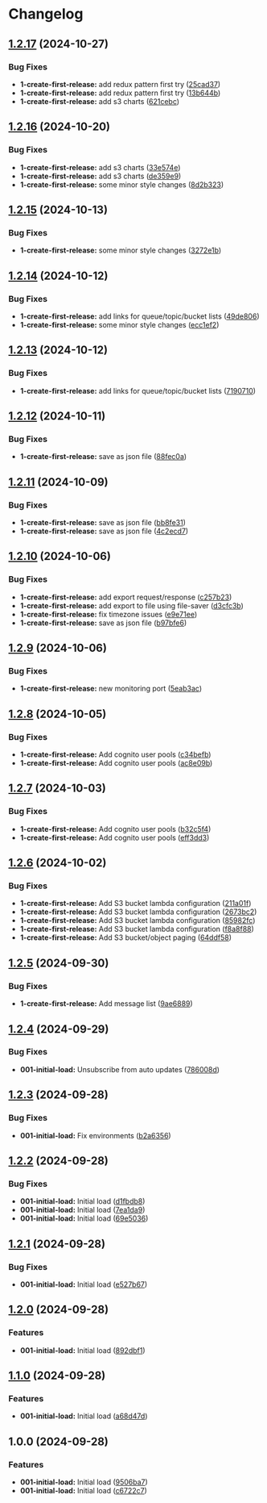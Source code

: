 # Changelog

## [1.2.17](https://github.com/jensvogt/awsmock-ui/compare/v1.2.16...v1.2.17) (2024-10-27)


### Bug Fixes

* **1-create-first-release:** add redux pattern first try ([25cad37](https://github.com/jensvogt/awsmock-ui/commit/25cad379ec448990a067d0cba95be2d70dc836d5))
* **1-create-first-release:** add redux pattern first try ([13b644b](https://github.com/jensvogt/awsmock-ui/commit/13b644bddbca225a491582249f9802a2ab2ea8ef))
* **1-create-first-release:** add s3 charts ([621cebc](https://github.com/jensvogt/awsmock-ui/commit/621cebccf575c146cb8a6e961179c069ae8a1270))

## [1.2.16](https://github.com/jensvogt/awsmock-ui/compare/v1.2.15...v1.2.16) (2024-10-20)


### Bug Fixes

* **1-create-first-release:** add s3 charts ([33e574e](https://github.com/jensvogt/awsmock-ui/commit/33e574e90a272b102a6a79fb4134460b5ff8ca7c))
* **1-create-first-release:** add s3 charts ([de359e9](https://github.com/jensvogt/awsmock-ui/commit/de359e9cc72b47ed282e6f6913346ff52e1b229f))
* **1-create-first-release:** some minor style changes ([8d2b323](https://github.com/jensvogt/awsmock-ui/commit/8d2b323f2dc0f751ac105fb2aae69adb113a4ccc))

## [1.2.15](https://github.com/jensvogt/awsmock-ui/compare/v1.2.14...v1.2.15) (2024-10-13)


### Bug Fixes

* **1-create-first-release:** some minor style changes ([3272e1b](https://github.com/jensvogt/awsmock-ui/commit/3272e1be5f4a0adb16645020b7101a96a5b0fe3d))

## [1.2.14](https://github.com/jensvogt/awsmock-ui/compare/v1.2.13...v1.2.14) (2024-10-12)


### Bug Fixes

* **1-create-first-release:** add links for queue/topic/bucket lists ([49de806](https://github.com/jensvogt/awsmock-ui/commit/49de806860fa1ee90ae9e707ccd141d6e785801e))
* **1-create-first-release:** some minor style changes ([ecc1ef2](https://github.com/jensvogt/awsmock-ui/commit/ecc1ef20f46253d2ba7faa850efadf538040974a))

## [1.2.13](https://github.com/jensvogt/awsmock-ui/compare/v1.2.12...v1.2.13) (2024-10-12)


### Bug Fixes

* **1-create-first-release:** add links for queue/topic/bucket lists ([7190710](https://github.com/jensvogt/awsmock-ui/commit/7190710a48fd5a29e73d70261e7dd212db58f5dc))

## [1.2.12](https://github.com/jensvogt/awsmock-ui/compare/v1.2.11...v1.2.12) (2024-10-11)


### Bug Fixes

* **1-create-first-release:** save as json file ([88fec0a](https://github.com/jensvogt/awsmock-ui/commit/88fec0a443eed38d99156c344f3ceb51d68e62ca))

## [1.2.11](https://github.com/jensvogt/awsmock-ui/compare/v1.2.10...v1.2.11) (2024-10-09)


### Bug Fixes

* **1-create-first-release:** save as json file ([bb8fe31](https://github.com/jensvogt/awsmock-ui/commit/bb8fe31d9a31439870c17797c94372d7bc050b30))
* **1-create-first-release:** save as json file ([4c2ecd7](https://github.com/jensvogt/awsmock-ui/commit/4c2ecd7b7099f3171b259adb14ae7a00fde3c593))

## [1.2.10](https://github.com/jensvogt/awsmock-ui/compare/v1.2.9...v1.2.10) (2024-10-06)


### Bug Fixes

* **1-create-first-release:** add export request/response ([c257b23](https://github.com/jensvogt/awsmock-ui/commit/c257b23641f76afab8da4305112db18f11607cdd))
* **1-create-first-release:** add export to file using file-saver ([d3cfc3b](https://github.com/jensvogt/awsmock-ui/commit/d3cfc3bdd06fed772c127a7ef1908e79a5955a16))
* **1-create-first-release:** fix timezone issues ([e9e71ee](https://github.com/jensvogt/awsmock-ui/commit/e9e71ee66b7f4ce63bbb45b18950a0300947f429))
* **1-create-first-release:** save as json file ([b97bfe6](https://github.com/jensvogt/awsmock-ui/commit/b97bfe62be1e5445f069cd21d73fb7d40818881d))

## [1.2.9](https://github.com/jensvogt/awsmock-ui/compare/v1.2.8...v1.2.9) (2024-10-06)


### Bug Fixes

* **1-create-first-release:** new monitoring port ([5eab3ac](https://github.com/jensvogt/awsmock-ui/commit/5eab3ac5b93c25c3be9ef63f218719ec9343d5c1))

## [1.2.8](https://github.com/jensvogt/awsmock-ui/compare/v1.2.7...v1.2.8) (2024-10-05)


### Bug Fixes

* **1-create-first-release:** Add cognito user pools ([c34befb](https://github.com/jensvogt/awsmock-ui/commit/c34befb2dae9331c693f8e024cd501d785590665))
* **1-create-first-release:** Add cognito user pools ([ac8e09b](https://github.com/jensvogt/awsmock-ui/commit/ac8e09bbd390b47411a37ba16a7c42a9afc5f6fd))

## [1.2.7](https://github.com/jensvogt/awsmock-ui/compare/v1.2.6...v1.2.7) (2024-10-03)


### Bug Fixes

* **1-create-first-release:** Add cognito user pools ([b32c5f4](https://github.com/jensvogt/awsmock-ui/commit/b32c5f45b5c4f8c3af8a78eb8b62401f278bcbca))
* **1-create-first-release:** Add cognito user pools ([eff3dd3](https://github.com/jensvogt/awsmock-ui/commit/eff3dd33e9bad2d0be21ce207ade9f4e1ffaa67b))

## [1.2.6](https://github.com/jensvogt/awsmock-ui/compare/v1.2.5...v1.2.6) (2024-10-02)


### Bug Fixes

* **1-create-first-release:** Add S3 bucket lambda configuration ([211a01f](https://github.com/jensvogt/awsmock-ui/commit/211a01f22addc8cc75c6a0c664a8162952139e10))
* **1-create-first-release:** Add S3 bucket lambda configuration ([2673bc2](https://github.com/jensvogt/awsmock-ui/commit/2673bc2a537f48642424376759373914329ff638))
* **1-create-first-release:** Add S3 bucket lambda configuration ([85982fc](https://github.com/jensvogt/awsmock-ui/commit/85982fc6050ee20f080d0bf613cbb17a5da1df71))
* **1-create-first-release:** Add S3 bucket lambda configuration ([f8a8f88](https://github.com/jensvogt/awsmock-ui/commit/f8a8f88bb906f0e19a6e8629a4bdfc92726d752e))
* **1-create-first-release:** Add S3 bucket/object paging ([64ddf58](https://github.com/jensvogt/awsmock-ui/commit/64ddf5857754a1b8686e363f90ae088e7ea524be))

## [1.2.5](https://github.com/jensvogt/awsmock-ui/compare/v1.2.4...v1.2.5) (2024-09-30)


### Bug Fixes

* **1-create-first-release:** Add message list ([9ae6889](https://github.com/jensvogt/awsmock-ui/commit/9ae6889b4b2376179ed7754675fc82ca7aa089d1))

## [1.2.4](https://github.com/jensvogt/awsmock-ui/compare/v1.2.3...v1.2.4) (2024-09-29)


### Bug Fixes

* **001-initial-load:** Unsubscribe from auto updates ([786008d](https://github.com/jensvogt/awsmock-ui/commit/786008daa895f6fdb80c7788fc515f2d4c3b11f0))

## [1.2.3](https://github.com/jensvogt/awsmock-ui/compare/v1.2.2...v1.2.3) (2024-09-28)


### Bug Fixes

* **001-initial-load:** Fix environments ([b2a6356](https://github.com/jensvogt/awsmock-ui/commit/b2a6356a1e466834f4b6243d9b55ae305cf43161))

## [1.2.2](https://github.com/jensvogt/awsmock-ui/compare/v1.2.1...v1.2.2) (2024-09-28)


### Bug Fixes

* **001-initial-load:** Initial load ([d1fbdb8](https://github.com/jensvogt/awsmock-ui/commit/d1fbdb832f30384a6f2f0ca984267fdc0b9f8432))
* **001-initial-load:** Initial load ([7ea1da9](https://github.com/jensvogt/awsmock-ui/commit/7ea1da95318e52f2997c3f8dad2db22a1df9ec5c))
* **001-initial-load:** Initial load ([69e5036](https://github.com/jensvogt/awsmock-ui/commit/69e5036e4bfecb90b8ab3db2d5c4fd571c46da8d))

## [1.2.1](https://github.com/jensvogt/awsmock-ui/compare/v1.2.0...v1.2.1) (2024-09-28)


### Bug Fixes

* **001-initial-load:** Initial load ([e527b67](https://github.com/jensvogt/awsmock-ui/commit/e527b673cb5b1c328c80ad6dd5fbdd64acee4e7b))

## [1.2.0](https://github.com/jensvogt/awsmock-ui/compare/v1.1.0...v1.2.0) (2024-09-28)


### Features

* **001-initial-load:** Initial load ([892dbf1](https://github.com/jensvogt/awsmock-ui/commit/892dbf15762432f376613cce0739416474483938))

## [1.1.0](https://github.com/jensvogt/awsmock-ui/compare/v1.0.0...v1.1.0) (2024-09-28)


### Features

* **001-initial-load:** Initial load ([a68d47d](https://github.com/jensvogt/awsmock-ui/commit/a68d47d4cf9435d8a15dfbc4d5e80aae3357342a))

## 1.0.0 (2024-09-28)


### Features

* **001-initial-load:** Initial load ([9506ba7](https://github.com/jensvogt/awsmock-ui/commit/9506ba7071edf7ebbc221ef5cc24af06a328d2f8))
* **001-initial-load:** Initial load ([c6722c7](https://github.com/jensvogt/awsmock-ui/commit/c6722c70b49898c76219be2787cb8fa7b75d582d))
